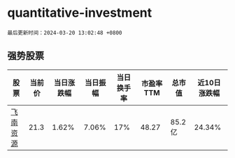 # quantitative-investment

`最后更新时间：2024-03-20 13:02:48 +0800`

## 强势股票

|股票|当前价|当日涨跌幅|当日振幅|当日换手率|市盈率TTM|总市值|近10日涨跌幅|
|----|----|----|----|----|----|----|----|
|[飞南资源](https://xueqiu.com/S/SZ301500)|21.3|1.62%|7.06%|17%|48.27|85.2亿|24.34%|
